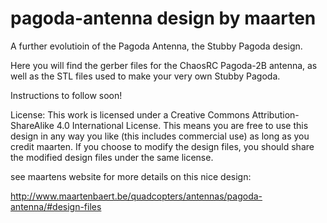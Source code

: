 # pagoda-antenna design by maarten

A further evolutioin of the Pagoda Antenna, the Stubby Pagoda design.

Here you will find the gerber files for the ChaosRC Pagoda-2B antenna, as well as the STL files used to make your very own Stubby Pagoda.

Instructions to follow soon!

License:
This work is licensed under a Creative Commons Attribution-ShareAlike 4.0 International License.
This means you are free to use this design in any way you like (this includes commercial use) 
as long as you credit maarten. If you choose to modify the design files, you should 
share the modified design files under the same license.

see maartens website for more details on this nice design:

http://www.maartenbaert.be/quadcopters/antennas/pagoda-antenna/#design-files
